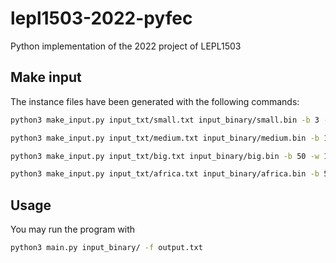 # lepl1503-2022-pyfec
Python implementation of the 2022 project of LEPL1503

## Make input

The instance files have been generated with the following commands:

```bash
python3 make_input.py input_txt/small.txt input_binary/small.bin -b 3 -w 3 -r 4 -s 42 -n --loss-pattern 3 -v

python3 make_input.py input_txt/medium.txt input_binary/medium.bin -b 10 -w 20 -r 2 -s 12345 -n

python3 make_input.py input_txt/big.txt input_binary/big.bin -b 50 -w 1000 -r 20 -s 1 -n

python3 make_input.py input_txt/africa.txt input_binary/africa.bin -b 50 -w 100 -r 20 -s 1 -n
```

## Usage

You may run the program with

```bash
python3 main.py input_binary/ -f output.txt
```